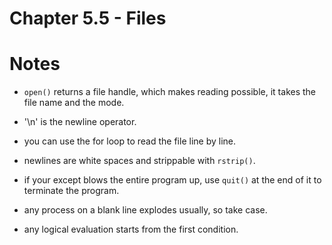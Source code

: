 Chapter 5.5 - Files
==

# Notes

- `open()` returns a file handle, which makes reading possible, it takes the file name and the mode.

- '\n' is the newline operator.

- you can use the for loop to read the file line by line.

- newlines are white spaces and strippable with `rstrip()`.

- if your except blows the entire program up, use `quit()` at the end of it to terminate the program.

- any process on a blank line explodes usually, so take case.

- any logical evaluation starts from the first condition.

